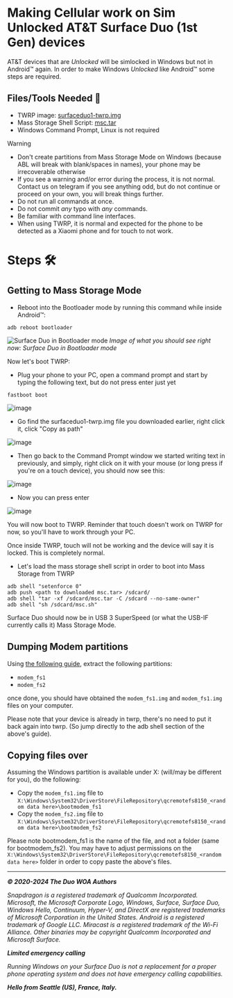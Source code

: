 # Making Cellular work on Sim Unlocked AT&T Surface Duo (1st Gen) devices

AT&T devices that are _Unlocked_ will be simlocked in Windows but not in Android™ again. In order to make Windows _Unlocked_ like Android™ some steps are required.

## Files/Tools Needed 📃

- TWRP image: [surfaceduo1-twrp.img](https://github.com/WOA-Project/SurfaceDuo-Guides/raw/main/InstallWindows/Files/surfaceduo1-twrp.img)
- Mass Storage Shell Script: [msc.tar](https://github.com/WOA-Project/SurfaceDuo-Guides/raw/main/InstallWindows/Files/msc.tar)
- Windows Command Prompt, Linux is not required

> [!WARNING]
> - Don't create partitions from Mass Storage Mode on Windows (because ABL will break with blank/spaces in names), your phone may be irrecoverable otherwise
> - If you see a warning and/or error during the process, it is not normal. Contact us on telegram if you see anything odd, but do not continue or proceed on your own, you will break things further.
> - Do not run all commands at once.
> - Do not commit *any* typo with *any* commands.
> - Be familiar with command line interfaces.
> - When using TWRP, it is normal and expected for the phone to be detected as a Xiaomi phone and for touch to not work.

# Steps 🛠️

## Getting to Mass Storage Mode

- Reboot into the Bootloader mode by running this command while inside Android™:

```batch
adb reboot bootloader
```

![Surface Duo in Bootloader mode](https://github.com/WOA-Project/SurfaceDuo-Guides/assets/3755345/eb19d500-4849-4ded-bd0c-894e4ac56486)
_Image of what you should see right now: Surface Duo in Bootloader mode_

Now let's boot TWRP:

- Plug your phone to your PC, open a command prompt and start by typing the following text, but do not press enter just yet

```batch
fastboot boot
```

![image](https://github.com/WOA-Project/SurfaceDuo-Guides/assets/3755345/24c5ed51-4710-449d-a5dc-686f8da8ea47)

- Go find the surfaceduo1-twrp.img file you downloaded earlier, right click it, click "Copy as path"

![image](https://github.com/WOA-Project/SurfaceDuo-Guides/assets/3755345/3e8db3d5-44d0-4e6c-a7ef-674f86e82650)

- Then go back to the Command Prompt window we started writing text in previously, and simply, right click on it with your mouse (or long press if you're on a touch device), you should now see this:

![image](https://github.com/WOA-Project/SurfaceDuo-Guides/assets/3755345/e97d514b-a314-4faf-9622-75bdab066985)

- Now you can press enter

![image](https://github.com/WOA-Project/SurfaceDuo-Guides/assets/3755345/2e27f24c-5b12-476d-99d8-f11de5baa807)

You will now boot to TWRP. Reminder that touch doesn't work on TWRP for now, so you'll have to work through your PC.

Once inside TWRP, touch will not be working and the device will say it is locked. This is completely normal.

- Let's load the mass storage shell script in order to boot into Mass Storage from TWRP

```batch
adb shell "setenforce 0"
adb push <path to downloaded msc.tar> /sdcard/
adb shell "tar -xf /sdcard/msc.tar -C /sdcard --no-same-owner"
adb shell "sh /sdcard/msc.sh"
```

Surface Duo should now be in USB 3 SuperSpeed (or what the USB-IF currently calls it) Mass Storage Mode.

## Dumping Modem partitions

Using [the following guide](https://github.com/WOA-Project/SurfaceDuo-Guides/blob/main/Other/ExtractingPartitions.md), extract the following partitions:

- ```modem_fs1```
- ```modem_fs2```

once done, you should have obtained the ```modem_fs1.img``` and ```modem_fs1.img``` files on your computer.

Please note that your device is already in twrp, there's no need to put it back again into twrp. (So jump directly to the adb shell section of the above's guide).

## Copying files over

Assuming the Windows partition is available under X: (will/may be different for you), do the following:

- Copy the ```modem_fs1.img``` file to ```X:\Windows\System32\DriverStore\FileRepository\qcremotefs8150_<random data here>\bootmodem_fs1```
- Copy the ```modem_fs2.img``` file to ```X:\Windows\System32\DriverStore\FileRepository\qcremotefs8150_<random data here>\bootmodem_fs2```

Please note bootmodem_fs1 is the name of the file, and not a folder (same for bootmodem_fs2).
You may have to adjust permissions on the ```X:\Windows\System32\DriverStore\FileRepository\qcremotefs8150_<random data here>``` folder in order to copy paste the above's files.

---

_**© 2020-2024 The Duo WOA Authors**_

_Snapdragon is a registered trademark of Qualcomm Incorporated. Microsoft, the Microsoft Corporate Logo, Windows, Surface, Surface Duo, Windows Hello, Continuum, Hyper-V, and DirectX are registered trademarks of Microsoft Corporation in the United States. Android is a registered trademark of Google LLC. Miracast is a registered trademark of the Wi-Fi Alliance. Other binaries may be copyright Qualcomm Incorporated and Microsoft Surface._

_**Limited emergency calling**_

_Running Windows on your Surface Duo is not a replacement for a proper phone operating system and does not have emergency calling capabilities._

_**Hello from Seattle (US), France, Italy.**_